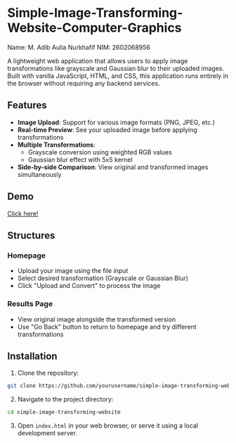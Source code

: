# Simple-Image-Transforming-Website-Computer-Graphics
Name: M. Adib Aulia Nurkhafif
NIM: 2602068956

A lightweight web application that allows users to apply image transformations like grayscale and Gaussian blur to their uploaded images. Built with vanilla JavaScript, HTML, and CSS, this application runs entirely in the browser without requiring any backend services.

## Features

- **Image Upload**: Support for various image formats (PNG, JPEG, etc.)
- **Real-time Preview**: See your uploaded image before applying transformations
- **Multiple Transformations**:
  - Grayscale conversion using weighted RGB values
  - Gaussian blur effect with 5x5 kernel
- **Side-by-side Comparison**: View original and transformed images simultaneously

## Demo
[Click here!]()

## Structures

### Homepage
- Upload your image using the file input
- Select desired transformation (Grayscale or Gaussian Blur)
- Click "Upload and Convert" to process the image

### Results Page
- View original image alongside the transformed version
- Use "Go Back" button to return to homepage and try different transformations

## Installation

1. Clone the repository:
```bash
git clone https://github.com/yourusername/simple-image-transforming-website.git
```

2. Navigate to the project directory:
```bash
cd simple-image-transforming-website
```

3. Open `index.html` in your web browser, or serve it using a local development server.
